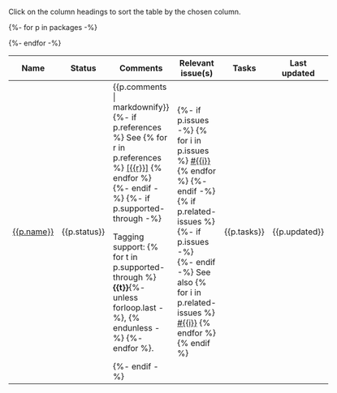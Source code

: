 
Click on the column headings to sort the table by the chosen column.

<table class="sortable" style="display:table   ;width:100%">
<thead>
<tr>
<!-- <th>Type</th>  -->
<th>Name</th>
<th>Status</th>
<th>Comments</th>
<th>Relevant issue(s)</th>
<th>Tasks</th>
<th>Last updated</th>
</tr>
</thead>
<tbody>



{%- for p in packages -%}
<tr>
<!-- <td>{{p.type}}</td> -->
<td class="{{p.status}}"><a href="https://ctan.org/pkg/
{%- if p.ctan-pkg -%}{{p.ctan-pkg}}{%- else -%}{{p.name}}{%- endif -%}
">{{p.name}}</a></td>
<td class="{{p.status}}">{{p.status}}</td>
<td>
{{p.comments | markdownify}}
{%- if p.references %}
See 
{% for r in p.references %}
<a href="#ref{{r}}">[{{r}}]</a>
{% endfor %}
{%- endif -%}
{%- if p.supported-through -%}
<p>Tagging support:
{% for t in p.supported-through %}
<b>{{t}}</b>{%- unless forloop.last -%}, {% endunless -%}
{%- endfor %}.</p>
{%- endif -%}
</td>
<td>
{%- if p.issues -%}
{% for i in p.issues %}
<a href="https://github.com/latex3/tagging-project/issues/{{i}}">#{{i}}</a>
{% endfor %}
{%- endif -%}
{% if p.related-issues %}
{%- if p.issues -%}<br/>{%- endif -%}
See also
{% for i in p.related-issues %}
<a href="https://github.com/latex3/tagging-project/issues/{{i}}">#{{i}}</a>
{% endfor %}
{% endif %}
</td>
<td>{{p.tasks}}</td>
<td class="date">{{p.updated}}</td>
</tr>
{%- endfor -%}

</tbody>
</table>
